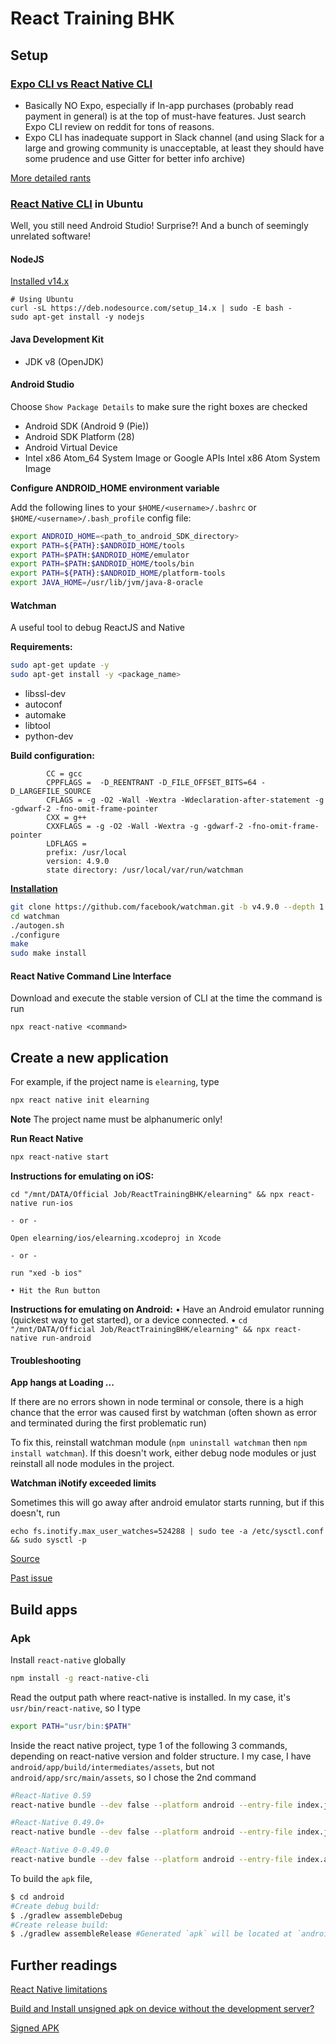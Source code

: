 # React Training BHK

## Setup 

### [Expo CLI vs React Native CLI](https://levelup.gitconnected.com/expo-vs-react-native-cli-a-guide-to-bootstrapping-new-react-native-apps-6f0fcafee58f)

- Basically NO Expo, especially if In-app purchases (probably read payment in general) is at the top of must-have features. Just search Expo CLI review on reddit for tons of reasons.
- Expo CLI has inadequate support in Slack channel (and using Slack for a large and growing community is unacceptable, at least they should have some prudence and use Gitter for better info archive)
  
[More detailed rants](https://www.reddit.com/r/reactnative/comments/9z5zdj/im_sorry_but_expo_sucks/)

### [React Native CLI](https://reactnative.dev/docs/environment-setup) in Ubuntu

Well, you still need Android Studio! Surprise?! And a bunch of seemingly unrelated software!

#### NodeJS

[Installed v14.x](https://github.com/nodesource/distributions/blob/master/README.md#deb)

```
# Using Ubuntu
curl -sL https://deb.nodesource.com/setup_14.x | sudo -E bash -
sudo apt-get install -y nodejs
```

#### Java Development Kit
- JDK v8 (OpenJDK)

#### Android Studio

Choose ```Show Package Details``` to make sure the right boxes are checked

- Android SDK (Android 9 (Pie))
- Android SDK Platform (28)
- Android Virtual Device
- Intel x86 Atom_64 System Image or Google APIs Intel x86 Atom System Image

**Configure ANDROID_HOME environment variable**

Add the following lines to your ```$HOME/<username>/.bashrc``` or ```$HOME/<username>/.bash_profile``` config file:

```bash
export ANDROID_HOME=<path_to_android_SDK_directory>
export PATH=${PATH}:$ANDROID_HOME/tools
export PATH=$PATH:$ANDROID_HOME/emulator
export PATH=$PATH:$ANDROID_HOME/tools/bin
export PATH=${PATH}:$ANDROID_HOME/platform-tools
export JAVA_HOME=/usr/lib/jvm/java-8-oracle
```
#### Watchman

A useful tool to debug ReactJS and Native

**Requirements:**

```bash
sudo apt-get update -y
sudo apt-get install -y <package_name>
```

* libssl-dev
* autoconf
* automake
* libtool
* python-dev

**Build configuration:**

```
        CC = gcc
        CPPFLAGS =  -D_REENTRANT -D_FILE_OFFSET_BITS=64 -D_LARGEFILE_SOURCE
        CFLAGS = -g -O2 -Wall -Wextra -Wdeclaration-after-statement -g -gdwarf-2 -fno-omit-frame-pointer
        CXX = g++
        CXXFLAGS = -g -O2 -Wall -Wextra -g -gdwarf-2 -fno-omit-frame-pointer
        LDFLAGS = 
        prefix: /usr/local
        version: 4.9.0
        state directory: /usr/local/var/run/watchman
```
[**Installation**](https://facebook.github.io/watchman/docs/install/#buildinstall)

```bash
git clone https://github.com/facebook/watchman.git -b v4.9.0 --depth 1
cd watchman
./autogen.sh
./configure
make
sudo make install
```

#### React Native Command Line Interface

Download and execute the stable version of CLI at the time the command is run

```
npx react-native <command>
```
## Create a new application

For example, if the project name is ```elearning```, type 

```bash
npx react native init elearning
```

**Note**
The project name must be alphanumeric only!

**Run React Native**

```bash
npx react-native start
```

**Instructions for emulating on iOS:**

```cd "/mnt/DATA/Official Job/ReactTrainingBHK/elearning" && npx react-native run-ios```

    - or -
    
 ```Open elearning/ios/elearning.xcodeproj in Xcode``` 
 
    - or -
 
 ```run "xed -b ios"```


    • Hit the Run button

**Instructions for emulating on Android:**
    • Have an Android emulator running (quickest way to get started), or a device connected.
    • ```cd "/mnt/DATA/Official Job/ReactTrainingBHK/elearning" && npx react-native run-android```

#### Troubleshooting

**App hangs at Loading ...**

If there are no errors shown in node terminal or console, there is a high chance that the error was caused first by watchman (often shown as error and terminated during the first problematic run)

To fix this, reinstall watchman module (```npm uninstall watchman``` then ```npm install watchman```). If this doesn't work, either debug node modules or just reinstall all node modules in the project. 

**Watchman iNotify exceeded limits**

Sometimes this will go away after android emulator starts running, but if this doesn't, run

```echo fs.inotify.max_user_watches=524288 | sudo tee -a /etc/sysctl.conf && sudo sysctl -p```

[Source](https://github.com/guard/listen/wiki/Increasing-the-amount-of-inotify-watchers)

[Past issue](https://github.com/facebook/watchman/issues/163)

## Build apps

### Apk

Install `react-native` globally

```bash
npm install -g react-native-cli
```
Read the output path where react-native is installed. In my case, it's `usr/bin/react-native`, so I type

```bash
export PATH="usr/bin:$PATH"
```

Inside the react native project, type 1 of the following 3 commands, depending on react-native version and folder structure. I my case, I have `android/app/build/intermediates/assets`, but not `android/app/src/main/assets`, so I chose the 2nd command

```bash
#React-Native 0.59
react-native bundle --dev false --platform android --entry-file index.js --bundle-output ./android/app/src/main/assets/index.android.bundle --assets-dest ./android/app/src/main/res

#React-Native 0.49.0+
react-native bundle --dev false --platform android --entry-file index.js --bundle-output ./android/app/build/intermediates/assets/debug/index.android.bundle --assets-dest ./android/app/build/intermediates/res/merged/debug

#React-Native 0-0.49.0
react-native bundle --dev false --platform android --entry-file index.android.js --bundle-output ./android/app/build/intermediates/assets/debug/index.android.bundle --assets-dest ./android/app/build/intermediates/res/merged/debug
```

To build the `apk` file,

```bash
$ cd android
#Create debug build:
$ ./gradlew assembleDebug
#Create release build:
$ ./gradlew assembleRelease #Generated `apk` will be located at `android/app/build/outputs/apk
```



## Further readings

[React Native limitations](https://www.simform.com/react-native-limitations-app-development/)

[Build and Install unsigned apk on device without the development server?](https://stackoverflow.com/questions/35283959/build-and-install-unsigned-apk-on-device-without-the-development-server)

[Signed APK](https://reactnative.dev/docs/signed-apk-android)